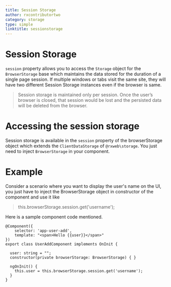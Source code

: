 ```yaml
---
title: Session Storage
author: rxcontributortwo
category: storage
type: simple
linktitle: sessionstorage
---
```


# Session Storage

`session` property allows you to access the `Storage` object for the `BrowserStorage` base which maintains the data stored for the duration of a single page session. If multiple windows or tabs visit the same site, they will have two different Session Storage instances even if the browser is same.

> Session storage is maintained only per session. Once the user’s browser is closed, that session would be lost and the persisted data will be deleted from the browser.

# Accessing the session storage

Session storage is available in the `session` property of  the browserStorage object which extends the `ClientDataStorage` of  `@rxweb\storage`. You just need to inject `BrowserStorage`  in your component. 

# Example

Consider a scenario where you want to display the user's name on the UI, you just have to inject the BrowserStorage object in constructor of the component and use it like 

> this.browserStorage.session.get('username');

Here is a sample component code mentioned.

```
@Component({
    selector: 'app-user-add',
    template: "<span>Hello {{user}}</span>"
})
export class UserAddComponent implements OnInit {

  user: string = "";
  constructor(private browserStorage: BrowserStorage) { }

  ngOnInit() {
    this.user = this.browserStorage.session.get('username');
  }
}
```
